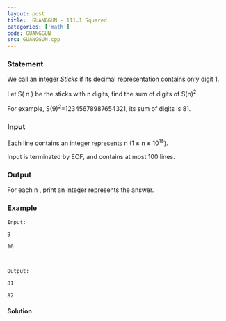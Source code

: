 ```yaml
---
layout: post
title:  GUANGGUN - 111…1 Squared
categories: ['math']
code: GUANGGUN
src: GUANGGUN.cpp
---
```


### **Statement**

We call an integer _Sticks_ if its decimal representation contains only digit
1.

Let S( n ) be the sticks with n digits, find the sum of digits of
S(n)<sup>2</sup>

For example, S(9)<sup>2</sup>=12345678987654321, its sum of digits is 81.

### Input

Each line contains an integer represents n (1 ≤ n ≤
10<sup>18</sup>).

Input is terminated by EOF, and contains at most 100 lines.

### Output

For each n , print an integer represents the answer.

### Example

    
    
    Input:
    9
    10
    
    Output:
    81
    82
    



#### **Solution**



